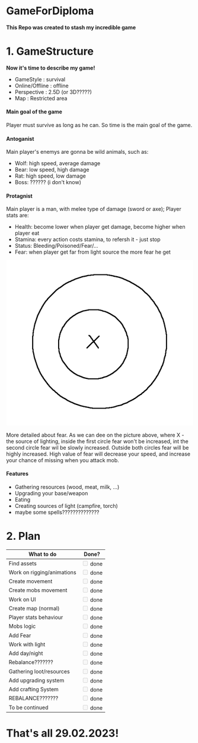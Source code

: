 # GameForDiploma
**This Repo was created to stash my incredible game**

# 1. GameStructure
**Now it's time to describe my game!**

-   GameStyle : survival
-   Online/Offline : offline
-   Perspective : 2.5D (or 3D?????)
-   Map : Restricted area

#### Main goal of the game

Player must survive as long as he can. So time is the main goal of the game.

#### Antoganist

Main player's enemys are gonna be wild animals, such as: 

-    Wolf: high speed, average damage
-    Bear: low speed, high damage
-    Rat: high speed, low damage
-    Boss: ?????? (i don't know)


#### Protagnist

Main player is a man, with melee type of damage (sword or axe);
Player stats are: 

-   Health: become lower when player get damage, become higher when player eat
-   Stamina: every action costs stamina, to refersh it - just stop
-   Status: Bleeding/Poisoned/Fear/...
-   Fear: when player get far from light source the more fear he get

![alt text][1]

[1]: ReadmeImage/image.png "Scheme of fear and lighrt source"

More detailed about fear. As we can dee on the picture above, where X - the source of lighting, inside the first circle fear won't be increased, int the second circle fear wil be slowly increased. Outside both circles fear will be highly increased. 
High value of fear will decrease your speed, and increase your chance of missing when you attack mob.

#### Features
-   Gathering resources (wood, meat, milk, ...)
-   Upgrading your base/weapon
-   Eating
-   Creating sources of light (campfire, torch)
-   maybe some spells??????????????

# 2. Plan

| What to do | Done? |
|-------|:----------:|
|Find assets      |  <input type="checkbox" disabled/> done|
|Work on rigging/animations      | <input type="checkbox" disabled/> done   |
|Create movement|<input type="checkbox" disabled/> done|
|Create mobs movement|<input type="checkbox" disabled/> done|
|Work on UI|<input type="checkbox" disabled/> done|
|Create map (normal)|<input type="checkbox" disabled/> done|
|Player stats behaviour|<input type="checkbox" disabled/> done|
|Mobs logic|<input type="checkbox" disabled/> done|
|Add Fear|<input type="checkbox" disabled/> done|
|Work with light|<input type="checkbox" disabled/> done|
|Add day/night|<input type="checkbox" disabled/> done|
|Rebalance???????|<input type="checkbox" disabled/> done|
|Gathering loot/resources|<input type="checkbox" disabled/> done|
|Add upgrading system|<input type="checkbox" disabled/> done|
|Add crafting System|<input type="checkbox" disabled/> done|
|REBALANCE???????|<input type="checkbox" disabled/> done|
|To be continued|<input type="checkbox" disabled/> done|



# That's all 29.02.2023!
